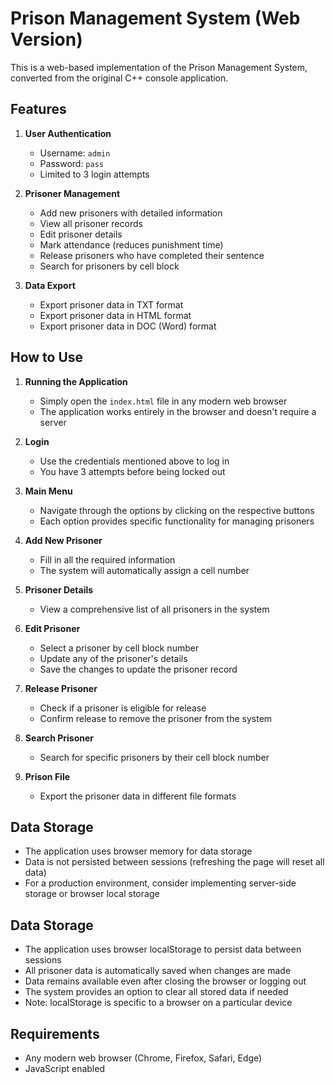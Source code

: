 # Prison Management System (Web Version)

This is a web-based implementation of the Prison Management System, converted from the original C++ console application.

## Features

1. **User Authentication**
   - Username: `admin`
   - Password: `pass`
   - Limited to 3 login attempts

2. **Prisoner Management**
   - Add new prisoners with detailed information
   - View all prisoner records
   - Edit prisoner details
   - Mark attendance (reduces punishment time)
   - Release prisoners who have completed their sentence
   - Search for prisoners by cell block

3. **Data Export**
   - Export prisoner data in TXT format
   - Export prisoner data in HTML format
   - Export prisoner data in DOC (Word) format

## How to Use

1. **Running the Application**
   - Simply open the `index.html` file in any modern web browser
   - The application works entirely in the browser and doesn't require a server

2. **Login**
   - Use the credentials mentioned above to log in
   - You have 3 attempts before being locked out

3. **Main Menu**
   - Navigate through the options by clicking on the respective buttons
   - Each option provides specific functionality for managing prisoners

4. **Add New Prisoner**
   - Fill in all the required information
   - The system will automatically assign a cell number

5. **Prisoner Details**
   - View a comprehensive list of all prisoners in the system

6. **Edit Prisoner**
   - Select a prisoner by cell block number
   - Update any of the prisoner's details
   - Save the changes to update the prisoner record

8. **Release Prisoner**
   - Check if a prisoner is eligible for release
   - Confirm release to remove the prisoner from the system

9. **Search Prisoner**
   - Search for specific prisoners by their cell block number

10. **Prison File**
    - Export the prisoner data in different file formats

## Data Storage

- The application uses browser memory for data storage
- Data is not persisted between sessions (refreshing the page will reset all data)
- For a production environment, consider implementing server-side storage or browser local storage

## Data Storage

- The application uses browser localStorage to persist data between sessions
- All prisoner data is automatically saved when changes are made
- Data remains available even after closing the browser or logging out
- The system provides an option to clear all stored data if needed
- Note: localStorage is specific to a browser on a particular device

## Requirements

- Any modern web browser (Chrome, Firefox, Safari, Edge)
- JavaScript enabled

